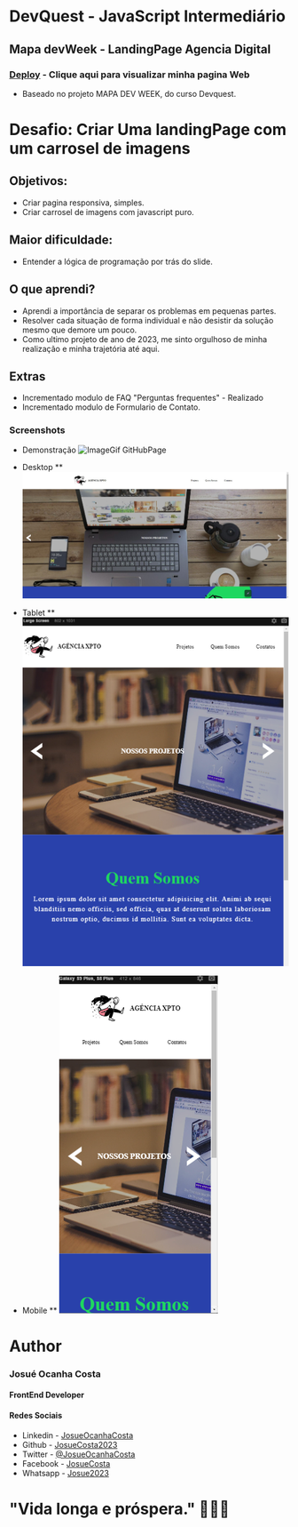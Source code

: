 # DevQuest - JavaScript Intermediário
## Mapa devWeek - LandingPage Agencia Digital
### [Deploy](https://josuecosta2023.github.io/DevQuest-Quest-LandingPageMP/) - Clique aqui para visualizar minha pagina Web
* Baseado no projeto MAPA DEV WEEK, do curso Devquest.


# Desafio: Criar Uma landingPage com um carrosel de imagens
## Objetivos:
* Criar pagina responsiva, simples.
* Criar carrosel de imagens com javascript puro.

## Maior dificuldade:
* Entender a lógica de programação por trás do slide.

## O que aprendi?
* Aprendi a importância de separar os problemas em pequenas partes.
* Resolver cada situação de forma individual e não desistir da solução mesmo que demore um pouco.
* Como ultimo projeto de ano de 2023, me sinto orgulhoso de minha realização e minha trajetória até aqui.

## Extras
* Incrementado modulo de FAQ "Perguntas frequentes" - Realizado
* Incrementado modulo de Formulario de Contato. 

### Screenshots
* Demonstração
![ImageGif GitHubPage](./assets/designer/MapaDevWeek%20.gif)

* Desktop
** ![Visualização Desktop](./assets/designer/desktop.jpg)

* Tablet
** ![Visualização Tablet](./assets/designer/tablet.png)

* Mobile
** ![Visualização Mobile](./assets/designer/mobile.png)


# Author
### Josué Ocanha Costa
#### FrontEnd Developer
#### Redes Sociais

- Linkedin - [JosueOcanhaCosta](https://www.linkedin.com/in/josue-ocanha-costa/)
- Github - [JosueCosta2023](https://github.com/JosueCosta2023)
- Twitter - [@JosueOcanhaCosta](https://twitter.com/josue_ocanha)
- Facebook - [JosueCosta](https://www.facebook.com/JosueOcanhaCosta2023)
- Whatsapp - [Josue2023](https://wa.me/5565996408371?text=Ol%C3%A1%2C+encontrei+seu+whatsapp+no+Github.+Gostaria+de+falar+sobre+seus+projetos.)

# "Vida longa e próspera." 🖖🖖🖖

